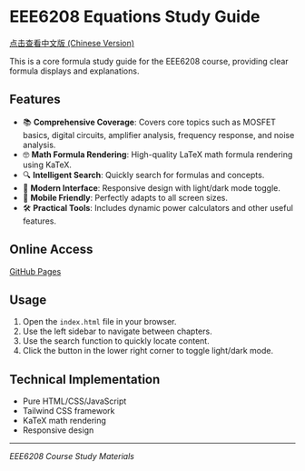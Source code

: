 # EEE6208 Equations Study Guide

[点击查看中文版 (Chinese Version)](README-zh.md)

This is a core formula study guide for the EEE6208 course, providing clear formula displays and explanations.

## Features

- 📚 **Comprehensive Coverage**: Covers core topics such as MOSFET basics, digital circuits, amplifier analysis, frequency response, and noise analysis.
- 🤓 **Math Formula Rendering**: High-quality LaTeX math formula rendering using KaTeX.
- 🔍 **Intelligent Search**: Quickly search for formulas and concepts.
- 🎨 **Modern Interface**: Responsive design with light/dark mode toggle.
- 📱 **Mobile Friendly**: Perfectly adapts to all screen sizes.
- 🛠️ **Practical Tools**: Includes dynamic power calculators and other useful features.

## Online Access

[GitHub Pages](https://gg918.github.io/EEE6208_equations/)

## Usage

1. Open the `index.html` file in your browser.
2. Use the left sidebar to navigate between chapters.
3. Use the search function to quickly locate content.
4. Click the button in the lower right corner to toggle light/dark mode.

## Technical Implementation

- Pure HTML/CSS/JavaScript
- Tailwind CSS framework
- KaTeX math rendering
- Responsive design

---

*EEE6208 Course Study Materials*
